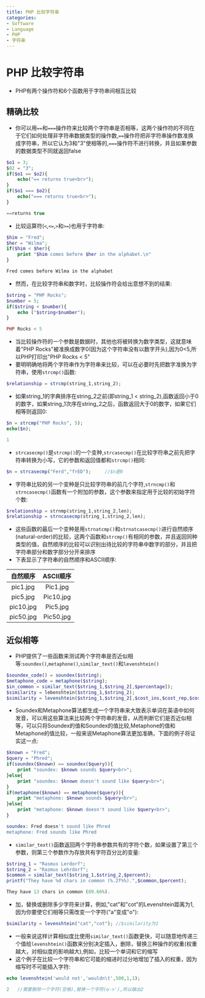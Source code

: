 ```yaml
---
title: PHP 比较字符串
categories:
- Software
- Language
- PHP
- 字符串
---
```

# PHP 比较字符串

- PHP有两个操作符和6个函数用于字符串间相互比较

## 精确比较

- 你可以用`==`和`===`操作符来比较两个字符串是否相等，这两个操作符的不同在于它们如何处理非字符串数据类型的操作数,`==`操作符把非字符串操作数准换成字符串，所以它认为3和"3"使相等的,`===`操作符不进行转换，并且如果参数的数据类型不同就返回false

```php
$o1 = 3;
$02 = "3";
if($o1 == $o2){
    echo("== returns true<br>");
}
if($o1 === $o2){
    echo("=== returns true<br>");
}

==returns true
```

- 比较运算符(`<`,`<=`,`>`和`>=`)也用于字符串:

```php
$him = "Fred";
$her = "Wilma";
if($him < $her){
    print "$him comes before $her in the alphabet.\n"
}

Fred comes before Wilma in the alphabet
```

- 然而，在比较字符串和数字时，比较操作符会给出意想不到的结果:

```php
$string = "PHP Rocks";
$number = 5;
if($string < $number){
    echo ("$string<$number");
}

PHP Rocks < 5
```

- 当比较操作符的一个参数是数据时，其他也将被转换为数字类型，这就意味着"PHP Rocks"被准换成数字0(因为这个字符串没有以数字开头),因为0<5,所以PHP打印出"PHP Rocks < 5"
- 要明明确地将两个字符串作为字符串来比较，可以在必要时先把数字准换为字符串，使用`strcmp()`函数:

```php
$relationship = strcmp(string_1,string_2);
```

- 如果string_1的字典排序在string_2之前(即string_1 < string_2),函数返回小于0的数字，如果string_1次序在string_2之后，函数返回大于0的数字，如果它们相等则返回0:

```php
$n = strcmp("PHP Rocks", 5);
echo($n);

1
```

- `strcasecmp()`是`strcmp()`的一个变种,`strcasecmp()`在比较字符串之前先把字符串转换为小写，它的参数和返回值都和`strcmp()`相同:

```php
$n = strcasecmp("Ferd","frED");		//$n是0
```

- 字符串比较的另一个变种是只比较字符串的前几个字符,`strncmp()`和`strncasecmp()`函数有一个附加的参数，这个参数来指定用于比较的初始字符个数:

```php
$relationship = strnmp(string_1,string_2,len);
$relationship = strncasecmp(string_1,string_2,len);
```

- 这些函数的最后一个变种是用`strnatcmp()`和`strnatcasecmp()`进行自然顺序(natural-order)的比较，这两个函数和`strcmp()`有相同的参数，并且返回同种类型的值，自然顺序的比较可以识别出待比较的字符串中数字的部分，并且把字符串部分和数字部分分开来排序
- 下表显示了字符串的自然顺序和ASCII顺序:

| 自然顺序  | ASCII顺序 |
| :-------: | :-------: |
| pic1.jpg  | Pic1.jpg  |
| pic5.jpg  | Pic10.jpg |
| pic10.jpg | Pic5.jpg  |
| pic50.jpg | Pic50.jpg |

## 近似相等

- PHP提供了一些函数来测试两个字符串是否近似相等:`soundex()`,`metaphone()`,`similar_text()`和`levenshtein()`

```php
$soundex_code() = soundex($string);
$metaphone_code = metaphone($string);
$in_common = similar_text($string_1,$string_2[,$percentage]);
$similarity = lebenshtein($string_1,$string_2);
$similarity = levenshtein($string_1,$string_2[,$cost_ins,$cost_rep,$cost_del]);
```

- Soundex和Metaphone算法都生成一个字符串来大致表示单词在英语中如何发音，可以用这些算法来比较两个字符串的发音，从而判断它们是否近似相等，可以只将Soundex的值和Soundex的值比较,Metaphone的值和Metaphone的值比较，一般来说Metaphone算法更加准确，下面的例子将证实这一点:

```php
$known = "Fred";
$query = "Phred";
if(soundex($known) == soundex($query)){
    print "soundex: $known sounds $query<br>";
}else{
    print "soundex: $known doesn't sound like $query<br>";
}
if(metaphone($known) == metaphone($query)){
    print "metaphone: $known sounds $query<br>";
}else{
    print "metaphone: $known doesn't sound like $query<br>";
}

soundex: Fred doesn't sound like Phred
metaphone: Fred sounds like Phred
```

- `similar_text()`函数返回两个字符串参数共有的字符个数，如果设置了第三个参数，则第三个参数作为存放共有字符百分比的变量:

```php
$string_1 = "Rasmus Lerdorf";
$string_2 = "Razmus Lehrdorf";
$common = similar_text($string_1,$string_2,$percent);
printf("They have %d chars in common (%.2f%%).",$common,$percent);

They have 13 chars in common (89.66%).
```

- 加，替换或删除多少字符来计算，例如,"cat"和"cot"的Levenshtein距离为1,因为你要使它们相等只需改变一个字符("a"变成"o"):

```php
$similarity = levenshtein("cat","cot");	//$similarity为1
```

- 一般来说这样计算相似度比使用`similar_text()`函数更快，可以随意地传递三个值给`levenshtein()`函数来分别决定插入，删除，替换三种操作的权重(权重越大，对相似度的影响越大),例如，比较一个单词和它的缩写
- 这个例子在比较一个字符串和它可能的缩进时过分地增加了插入的权重，因为缩写时不可能插入字符:

```php
echo levenshtein('would not','wouldn\t',500,1,1);

2	//需要删除一个字符(空格),替换一个字符(o->'),所以输出2
```



